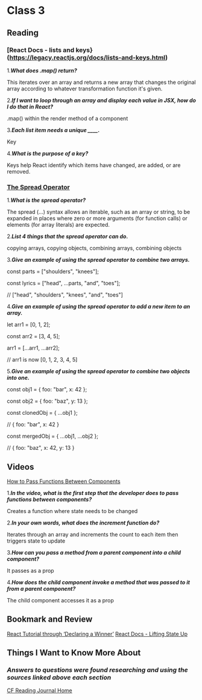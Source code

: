 # Class 3

## Reading

### [React Docs - lists and keys}(https://legacy.reactjs.org/docs/lists-and-keys.html)

1.***What does .map() return?***

This iterates over an array and returns a new array that changes the original array according to whatever transformation function it's given.

2.***If I want to loop through an array and display each value in JSX, how do I do that in React?***

.map() within the render method of a component

3.***Each list item needs a unique ____.***

Key

4.***What is the purpose of a key?***

Keys help React identify which items have changed, are added, or are removed.

### [The Spread Operator](https://developer.mozilla.org/en-US/docs/Web/JavaScript/Reference/Operators/Spread_syntax)

1.***What is the spread operator?***

The spread (...) syntax allows an iterable, such as an array or string, to be expanded in places where zero or more arguments (for function calls) or elements (for array literals) are expected.

2.***List 4 things that the spread operator can do.***

copying arrays, copying objects, combining arrays, combining objects

3.***Give an example of using the spread operator to combine two arrays.***

const parts = ["shoulders", "knees"];

const lyrics = ["head", ...parts, "and", "toes"];

//  ["head", "shoulders", "knees", "and", "toes"]

4.***Give an example of using the spread operator to add a new item to an array.***

let arr1 = [0, 1, 2];

const arr2 = [3, 4, 5];

arr1 = [...arr1, ...arr2];

// arr1 is now [0, 1, 2, 3, 4, 5]

5.***Give an example of using the spread operator to combine two objects into one.***

const obj1 = { foo: "bar", x: 42 };

const obj2 = { foo: "baz", y: 13 };

const clonedObj = { ...obj1 };

// { foo: "bar", x: 42 }

const mergedObj = { ...obj1, ...obj2 };

// { foo: "baz", x: 42, y: 13 }

## Videos

[How to Pass Functions Between Components](https://www.youtube.com/watch?v=c05OL7XbwXU)

1.***In the video, what is the first step that the developer does to pass functions between components?***

Creates a function where state needs to be changed

2.***In your own words, what does the increment function do?***

Iterates through an array and increments the count to each item then triggers state to update

3.***How can you pass a method from a parent component into a child component?***

It passes as a prop

4.***How does the child component invoke a method that was passed to it from a parent component?***

The child component accesses it as a prop

## Bookmark and Review

[React Tutorial through ‘Declaring a Winner’](https://react.dev/learn/tutorial-tic-tac-toe)
[React Docs - Lifting State Up](https://legacy.reactjs.org/docs/lifting-state-up.html)

## Things I Want to Know More About

### ***Answers to questions were found researching and using the sources linked above each section***

[CF Reading Journal Home](../README.md)
